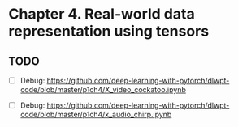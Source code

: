 # Chapter 4. Real-world data representation using tensors

## TODO

- [ ] Debug: https://github.com/deep-learning-with-pytorch/dlwpt-code/blob/master/p1ch4/X_video_cockatoo.ipynb

- [ ] Debug: https://github.com/deep-learning-with-pytorch/dlwpt-code/blob/master/p1ch4/x_audio_chirp.ipynb

